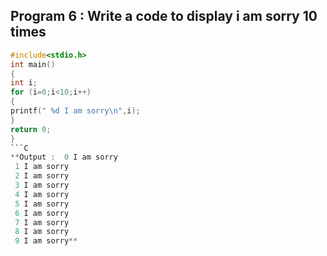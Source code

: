 ## Program 6 : Write a code to display i am sorry 10 times
```C
#include<stdio.h>
int main()
{
int i;
for (i=0;i<10;i++)
{
printf(" %d I am sorry\n",i);
}
return 0;
}
```C
**Output :  0 I am sorry
 1 I am sorry
 2 I am sorry
 3 I am sorry
 4 I am sorry
 5 I am sorry
 6 I am sorry
 7 I am sorry
 8 I am sorry
 9 I am sorry**
